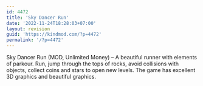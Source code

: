 ```yaml
---
id: 4472
title: 'Sky Dancer Run'
date: '2022-11-24T18:28:03+07:00'
layout: revision
guid: 'https://kindmod.com/?p=4472'
permalink: '/?p=4472'
---
```


Sky Dancer Run (MOD, Unlimited Money) – A beautiful runner with elements of parkour. Run, jump through the tops of rocks, avoid collisions with objects, collect coins and stars to open new levels. The game has excellent 3D graphics and beautiful graphics.